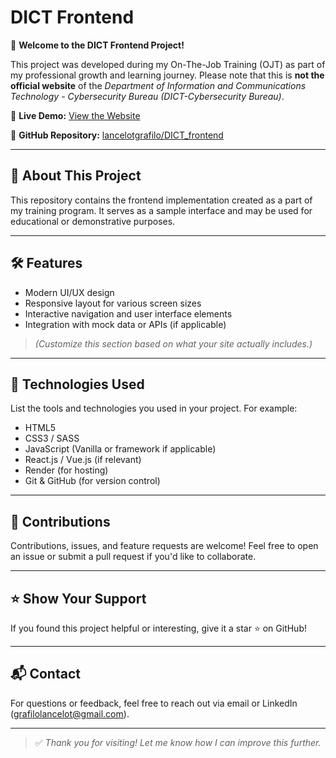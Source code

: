 # DICT Frontend

🚀 **Welcome to the DICT Frontend Project!**

This project was developed during my On-The-Job Training (OJT) as part of my professional growth and learning journey. Please note that this is **not the official website** of the *Department of Information and Communications Technology - Cybersecurity Bureau (DICT-Cybersecurity Bureau)*.

🔗 **Live Demo:** [View the Website](https://sample-dict-frontend.onrender.com)

📂 **GitHub Repository:** [lancelotgrafilo/DICT_frontend](https://github.com/lancelotgrafilo/DICT_frontend)

---

## 📌 About This Project

This repository contains the frontend implementation created as a part of my training program. It serves as a sample interface and may be used for educational or demonstrative purposes.

---

## 🛠️ Features

- Modern UI/UX design
- Responsive layout for various screen sizes
- Interactive navigation and user interface elements
- Integration with mock data or APIs (if applicable)

> *(Customize this section based on what your site actually includes.)*

---

## 🔧 Technologies Used

List the tools and technologies you used in your project. For example:

- HTML5
- CSS3 / SASS
- JavaScript (Vanilla or framework if applicable)
- React.js / Vue.js (if relevant)
- Render (for hosting)
- Git & GitHub (for version control)

---

## 🤝 Contributions

Contributions, issues, and feature requests are welcome! Feel free to open an issue or submit a pull request if you'd like to collaborate.

---

## ⭐ Show Your Support

If you found this project helpful or interesting, give it a star ⭐ on GitHub!

---

## 📬 Contact

For questions or feedback, feel free to reach out via email or LinkedIn (grafilolancelot@gmail.com).

---

> ✅ *Thank you for visiting! Let me know how I can improve this further.*  
